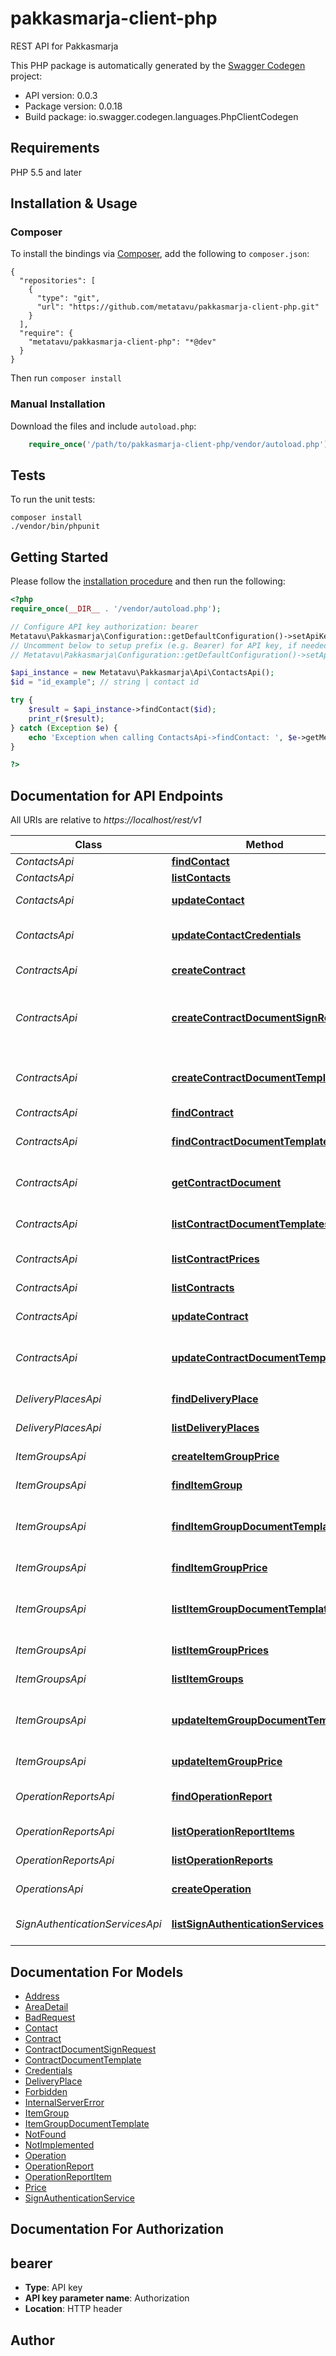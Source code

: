 # pakkasmarja-client-php
REST API for Pakkasmarja

This PHP package is automatically generated by the [Swagger Codegen](https://github.com/swagger-api/swagger-codegen) project:

- API version: 0.0.3
- Package version: 0.0.18
- Build package: io.swagger.codegen.languages.PhpClientCodegen

## Requirements

PHP 5.5 and later

## Installation & Usage
### Composer

To install the bindings via [Composer](http://getcomposer.org/), add the following to `composer.json`:

```
{
  "repositories": [
    {
      "type": "git",
      "url": "https://github.com/metatavu/pakkasmarja-client-php.git"
    }
  ],
  "require": {
    "metatavu/pakkasmarja-client-php": "*@dev"
  }
}
```

Then run `composer install`

### Manual Installation

Download the files and include `autoload.php`:

```php
    require_once('/path/to/pakkasmarja-client-php/vendor/autoload.php');
```

## Tests

To run the unit tests:

```
composer install
./vendor/bin/phpunit
```

## Getting Started

Please follow the [installation procedure](#installation--usage) and then run the following:

```php
<?php
require_once(__DIR__ . '/vendor/autoload.php');

// Configure API key authorization: bearer
Metatavu\Pakkasmarja\Configuration::getDefaultConfiguration()->setApiKey('Authorization', 'YOUR_API_KEY');
// Uncomment below to setup prefix (e.g. Bearer) for API key, if needed
// Metatavu\Pakkasmarja\Configuration::getDefaultConfiguration()->setApiKeyPrefix('Authorization', 'Bearer');

$api_instance = new Metatavu\Pakkasmarja\Api\ContactsApi();
$id = "id_example"; // string | contact id

try {
    $result = $api_instance->findContact($id);
    print_r($result);
} catch (Exception $e) {
    echo 'Exception when calling ContactsApi->findContact: ', $e->getMessage(), PHP_EOL;
}

?>
```

## Documentation for API Endpoints

All URIs are relative to *https://localhost/rest/v1*

Class | Method | HTTP request | Description
------------ | ------------- | ------------- | -------------
*ContactsApi* | [**findContact**](docs/Api/ContactsApi.md#findcontact) | **GET** /contacts/{id} | Find contact
*ContactsApi* | [**listContacts**](docs/Api/ContactsApi.md#listcontacts) | **GET** /contacts | Lists contacts
*ContactsApi* | [**updateContact**](docs/Api/ContactsApi.md#updatecontact) | **PUT** /contacts/{id} | Update contact
*ContactsApi* | [**updateContactCredentials**](docs/Api/ContactsApi.md#updatecontactcredentials) | **PUT** /contacts/{id}/credentials | Update contact credentials
*ContractsApi* | [**createContract**](docs/Api/ContractsApi.md#createcontract) | **POST** /contracts | Create contract
*ContractsApi* | [**createContractDocumentSignRequest**](docs/Api/ContractsApi.md#createcontractdocumentsignrequest) | **POST** /contracts/{id}/documents/{type}/signRequests | Requests contract document electronic signing
*ContractsApi* | [**createContractDocumentTemplate**](docs/Api/ContractsApi.md#createcontractdocumenttemplate) | **POST** /contracts/{contractId}/documentTemplates | Create contract document template
*ContractsApi* | [**findContract**](docs/Api/ContractsApi.md#findcontract) | **GET** /contracts/{id} | Find contract
*ContractsApi* | [**findContractDocumentTemplate**](docs/Api/ContractsApi.md#findcontractdocumenttemplate) | **GET** /contracts/{contractId}/documentTemplates/{contractDocumentTemplateId} | Find contract document template
*ContractsApi* | [**getContractDocument**](docs/Api/ContractsApi.md#getcontractdocument) | **GET** /contracts/{id}/documents/{type} | Returns contract document
*ContractsApi* | [**listContractDocumentTemplates**](docs/Api/ContractsApi.md#listcontractdocumenttemplates) | **GET** /contracts/{contractId}/documentTemplates | List contract document templates
*ContractsApi* | [**listContractPrices**](docs/Api/ContractsApi.md#listcontractprices) | **GET** /contracts/{contractId}/prices | List contract prices
*ContractsApi* | [**listContracts**](docs/Api/ContractsApi.md#listcontracts) | **GET** /contracts | Lists contracts
*ContractsApi* | [**updateContract**](docs/Api/ContractsApi.md#updatecontract) | **PUT** /contracts/{id} | Update contract
*ContractsApi* | [**updateContractDocumentTemplate**](docs/Api/ContractsApi.md#updatecontractdocumenttemplate) | **PUT** /contracts/{contractId}/documentTemplates/{contractDocumentTemplateId} | Updates contract document template
*DeliveryPlacesApi* | [**findDeliveryPlace**](docs/Api/DeliveryPlacesApi.md#finddeliveryplace) | **GET** /deliveryPlaces/{id} | Find delivery place
*DeliveryPlacesApi* | [**listDeliveryPlaces**](docs/Api/DeliveryPlacesApi.md#listdeliveryplaces) | **GET** /deliveryPlaces | Lists delivery places
*ItemGroupsApi* | [**createItemGroupPrice**](docs/Api/ItemGroupsApi.md#createitemgroupprice) | **POST** /itemGroups/{itemGroupId}/prices | Creates item group price
*ItemGroupsApi* | [**findItemGroup**](docs/Api/ItemGroupsApi.md#finditemgroup) | **GET** /itemGroups/{id} | Find item group
*ItemGroupsApi* | [**findItemGroupDocumentTemplate**](docs/Api/ItemGroupsApi.md#finditemgroupdocumenttemplate) | **GET** /itemGroups/{itemGroupId}/documentTemplates/{id} | Find item group document template
*ItemGroupsApi* | [**findItemGroupPrice**](docs/Api/ItemGroupsApi.md#finditemgroupprice) | **GET** /itemGroups/{itemGroupId}/prices/{priceId} | Find item group price
*ItemGroupsApi* | [**listItemGroupDocumentTemplates**](docs/Api/ItemGroupsApi.md#listitemgroupdocumenttemplates) | **GET** /itemGroups/{itemGroupId}/documentTemplates | List item group document templates
*ItemGroupsApi* | [**listItemGroupPrices**](docs/Api/ItemGroupsApi.md#listitemgroupprices) | **GET** /itemGroups/{itemGroupId}/prices | List item group prices
*ItemGroupsApi* | [**listItemGroups**](docs/Api/ItemGroupsApi.md#listitemgroups) | **GET** /itemGroups | Lists item groups
*ItemGroupsApi* | [**updateItemGroupDocumentTemplate**](docs/Api/ItemGroupsApi.md#updateitemgroupdocumenttemplate) | **PUT** /itemGroups/{itemGroupId}/documentTemplates/{id} | Updates item group document template
*ItemGroupsApi* | [**updateItemGroupPrice**](docs/Api/ItemGroupsApi.md#updateitemgroupprice) | **PUT** /itemGroups/{itemGroupId}/prices/{priceId} | Update item group price
*OperationReportsApi* | [**findOperationReport**](docs/Api/OperationReportsApi.md#findoperationreport) | **GET** /operationReports/{id} | Find operation report
*OperationReportsApi* | [**listOperationReportItems**](docs/Api/OperationReportsApi.md#listoperationreportitems) | **GET** /operationReports/{id}/items | List operation report items
*OperationReportsApi* | [**listOperationReports**](docs/Api/OperationReportsApi.md#listoperationreports) | **GET** /operationReports | List operation reports
*OperationsApi* | [**createOperation**](docs/Api/OperationsApi.md#createoperation) | **POST** /operations | Creates new operation
*SignAuthenticationServicesApi* | [**listSignAuthenticationServices**](docs/Api/SignAuthenticationServicesApi.md#listsignauthenticationservices) | **GET** /signAuthenticationServices | List sign authentication services


## Documentation For Models

 - [Address](docs/Model/Address.md)
 - [AreaDetail](docs/Model/AreaDetail.md)
 - [BadRequest](docs/Model/BadRequest.md)
 - [Contact](docs/Model/Contact.md)
 - [Contract](docs/Model/Contract.md)
 - [ContractDocumentSignRequest](docs/Model/ContractDocumentSignRequest.md)
 - [ContractDocumentTemplate](docs/Model/ContractDocumentTemplate.md)
 - [Credentials](docs/Model/Credentials.md)
 - [DeliveryPlace](docs/Model/DeliveryPlace.md)
 - [Forbidden](docs/Model/Forbidden.md)
 - [InternalServerError](docs/Model/InternalServerError.md)
 - [ItemGroup](docs/Model/ItemGroup.md)
 - [ItemGroupDocumentTemplate](docs/Model/ItemGroupDocumentTemplate.md)
 - [NotFound](docs/Model/NotFound.md)
 - [NotImplemented](docs/Model/NotImplemented.md)
 - [Operation](docs/Model/Operation.md)
 - [OperationReport](docs/Model/OperationReport.md)
 - [OperationReportItem](docs/Model/OperationReportItem.md)
 - [Price](docs/Model/Price.md)
 - [SignAuthenticationService](docs/Model/SignAuthenticationService.md)


## Documentation For Authorization


## bearer

- **Type**: API key
- **API key parameter name**: Authorization
- **Location**: HTTP header


## Author




